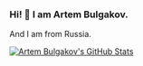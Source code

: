 ### Hi! 👋 I am Artem Bulgakov.

And I am from Russia.

[![Artem Bulgakov's GitHub Stats](https://github-readme-stats.vercel.app/api?username=ArtemSBulgakov&include_all_commits=true&count_private=true&show_icons=true&hide=stars)](https://github.com/ArtemSBulgakov)
